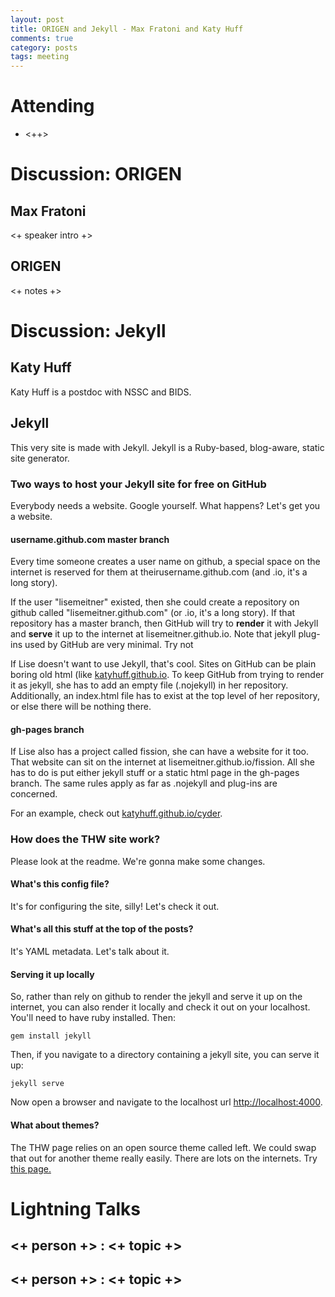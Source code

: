 ```yaml
---
layout: post
title: ORIGEN and Jekyll - Max Fratoni and Katy Huff
comments: true
category: posts
tags: meeting 
---
```



# Attending

- <++>

# Discussion: ORIGEN

## Max Fratoni

<+ speaker intro +> 

## ORIGEN

<+ notes +>

# Discussion: Jekyll

## Katy Huff

Katy Huff is a postdoc with NSSC and BIDS. 

## Jekyll

This very site is made with Jekyll. Jekyll is a Ruby-based, blog-aware, static 
site generator. 

### Two ways to host your Jekyll site for free on GitHub

Everybody needs a website. Google yourself. What happens? Let's get you a 
website.

#### username.github.com master branch

Every time someone creates a user name on github, a special space on the 
internet is reserved for them at theirusername.github.com (and .io, it's a long 
story).

If the user "lisemeitner" existed, then she could create a repository on github 
called "lisemeitner.github.com" (or .io, it's a long story). If that repository 
has a master branch, then GitHub will try to **render** it with Jekyll and 
**serve** it up to the internet at lisemeitner.github.io. Note that jekyll 
plug-ins used by GitHub are very minimal. Try not

If Lise doesn't want to use Jekyll, that's cool. Sites on GitHub can be plain 
boring old html (like [katyhuff.github.io](http://katyhuff.github.io). To keep GitHub from trying to render 
it as jekyll, she has to add an empty file (.nojekyll) in her repository. 
Additionally, an index.html file has to exist at the top level of her 
repository, or else there will be nothing there. 

#### gh-pages branch

If Lise also has a project called fission, she can have a website for it too. 
That website can sit on the internet at lisemeitner.github.io/fission. All she 
has to do is put either jekyll stuff or a static html page in the gh-pages 
branch. The same rules apply as far as .nojekyll and plug-ins are concerned.

For an example, check out 
[katyhuff.github.io/cyder](http://katyhuff.github.io/cyder).

### How does the THW site work?

Please look at the readme. We're gonna make some changes.

#### What's this config file?

It's for configuring the site, silly! Let's check it out.

#### What's all this stuff at the top of the posts?

It's YAML metadata. Let's talk about it. 

#### Serving it up locally

So, rather than rely on github to render the jekyll and serve it up on the 
internet, you can also render it locally and check it out on your localhost. 
You'll need to have ruby installed. Then:

    gem install jekyll

Then, if you navigate to a directory containing a jekyll site, you can serve it 
up:

    jekyll serve

Now open a browser and navigate to the localhost url 
[http://localhost:4000](http://localhost:4000).


#### What about themes?

The THW page relies on an open source theme called left. We could swap that out 
for another theme really easily. There are lots on the internets. Try [this 
  page.](http://jekyllthemes.org/) 



# Lightning Talks 

## <+ person +> : <+ topic +>

## <+ person +> : <+ topic +>
